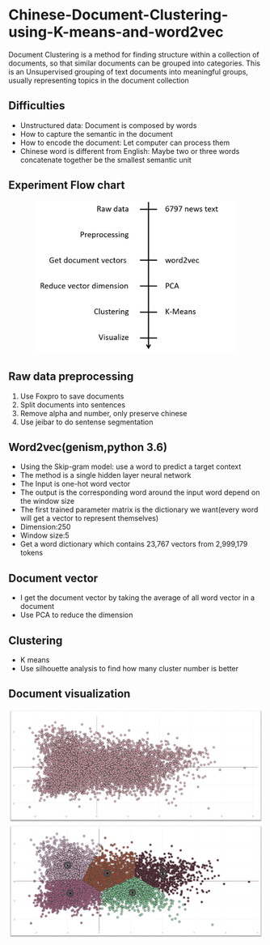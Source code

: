 # Chinese-Document-Clustering-using-K-means-and-word2vec
Document Clustering is a method for finding structure within a collection of documents, so that similar documents can be grouped into categories. This is an Unsupervised grouping of text documents into meaningful groups, usually representing topics in the document collection

## Difficulties
+ Unstructured data: Document is composed by words 
+ How to capture the semantic in the document
+ How to encode the document: Let computer can process them
+ Chinese word is different from English: Maybe two or three words concatenate together be the smallest semantic unit

## Experiment Flow chart
<p align="center">
  <img width="400" src="https://github.com/ChienKangLu/Chinese-Document-Clustering-using-K-means-and-word2vec/blob/master/flow-chart.png" />
</p>

## Raw data preprocessing
1. Use Foxpro to save documents
2. Split documents into sentences
3. Remove alpha and number, only preserve chinese 
4. Use jeibar to do sentense segmentation

## Word2vec(genism,python 3.6)
+ Using the Skip-gram model: use a word to predict a target context
+ The method is a single hidden layer neural network 
+ The Input is one-hot word vector
+ The output is the corresponding word around the input word depend on the window size 
+ The first trained parameter matrix  is the dictionary we want(every word will get a vector to represent themselves)
+ Dimension:250
+ Window size:5
+ Get a word dictionary which contains 23,767 vectors from 2,999,179 tokens 

## Document vector
+ I get the document vector by taking the average of all word vector in a document
+ Use PCA to reduce the dimension

## Clustering 
+ K means
+ Use silhouette analysis to find how many cluster number is better

## Document visualization
![image](https://github.com/ChienKangLu/Chinese-Document-Clustering-using-K-means-and-word2vec/blob/master/documents.png)
![image](https://github.com/ChienKangLu/Chinese-Document-Clustering-using-K-means-and-word2vec/blob/master/document%20clusters.png)




